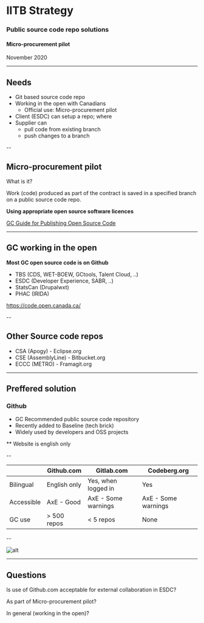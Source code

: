 # IITB Strategy

### Public source code repo solutions

#### Micro-procurement pilot

November 2020

---

## Needs

- Git based source code repo
- Working in the open with Canadians
  - Official use: Micro-procurement pilot
- Client (ESDC) can setup a repo; where
- Supplier can
  - pull code from existing branch
  - push changes to a branch

--

## Micro-procurement pilot

What is it?

Work (code) produced as part of the contract is saved in a specified branch on a public source code repo.

**Using appropriate open source software licences**

[GC Guide for Publishing Open Source Code](https://www.canada.ca/en/government/system/digital-government/digital-government-innovations/open-source-software/guide-for-publishing-open-source-code.html#toc04)

---

## GC working in the open

**Most GC open source code is on Github**

- TBS (CDS, WET-BOEW, GCtools, Talent Cloud, ..)
- ESDC (Developer Experience, SABR, ..)
- StatsCan (Drupalwxt)
- PHAC (IRIDA)

https://code.open.canada.ca/

--

## Other Source code repos

- CSA (Apogy) - Eclipse.org
- CSE (AssemblyLine) - Bitbucket.org
- ECCC (METRO) - Framagit.org

---

## Preffered solution

### Github

- GC Recommended public source code repository
- Recently added to Baseline (tech brick)
- Widely used by developers and OSS projects

** Website is english only

--

|             | Github.com | Gitlab.com | Codeberg.org |
|-------------|---|---|---|
| Bilingual   | English only | Yes, when logged in | Yes |
| Accessible  | AxE - Good | AxE - Some warnings | AxE - Some warnings |
| GC use      | > 500 repos | < 5 repos | None |

--

![alt](https://github.com/sara-sabr/ITStrategy/raw/strategy-10/assets/images/git-github.png "alt")

---

## Questions

Is use of Github.com acceptable for external collaboration in ESDC?

As part of Micro-procurement pilot?

In general (working in the open)?
